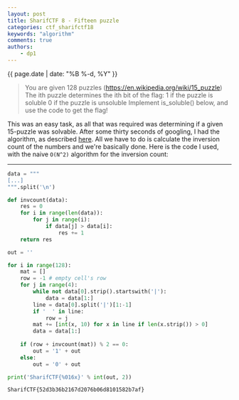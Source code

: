 ```yaml
---
layout: post
title: SharifCTF 8 - Fifteen puzzle
categories: ctf_sharifctf18
keywords: "algorithm"
comments: true
authors:
    - dp1
---
```

{{ page.date | date: "%B %-d, %Y" }}

> You are given 128 puzzles (https://en.wikipedia.org/wiki/15_puzzle)
> The ith puzzle determines the ith bit of the flag:
> 1 if the puzzle is soluble
> 0 if the puzzle is unsoluble
> Implement is_soluble() below, and use the code to get the flag!

This was an easy task, as all that was required was determining if a given 15-puzzle was solvable. After some thirty seconds of googling, I had the algorithm, as described [here](https://www.geeksforgeeks.org/check-instance-15-puzzle-solvable/). All we have to do is calculate the inversion count of the numbers and we're basically done.
Here is the code I used, with the naive `O(N^2)` algorithm for the inversion count:

---
```python
data = """
[...]
""".split('\n')

def invcount(data):
    res = 0
    for i in range(len(data)):
        for j in range(i):
            if data[j] > data[i]:
                res += 1
    return res

out = ''

for i in range(128):
    mat = []
    row = -1 # empty cell's row
    for j in range(4):
        while not data[0].strip().startswith('|'):
            data = data[1:]
        line = data[0].split('|')[1:-1]
        if '  ' in line:
            row = j
        mat += [int(x, 10) for x in line if len(x.strip()) > 0]
        data = data[1:]
    
    if (row + invcount(mat)) % 2 == 0:
        out = '1' + out
    else:
        out = '0' + out

print('SharifCTF{%016x}' % int(out, 2))
```

```bash
SharifCTF{52d3b36b2167d2076b06d8101582b7af}
```
